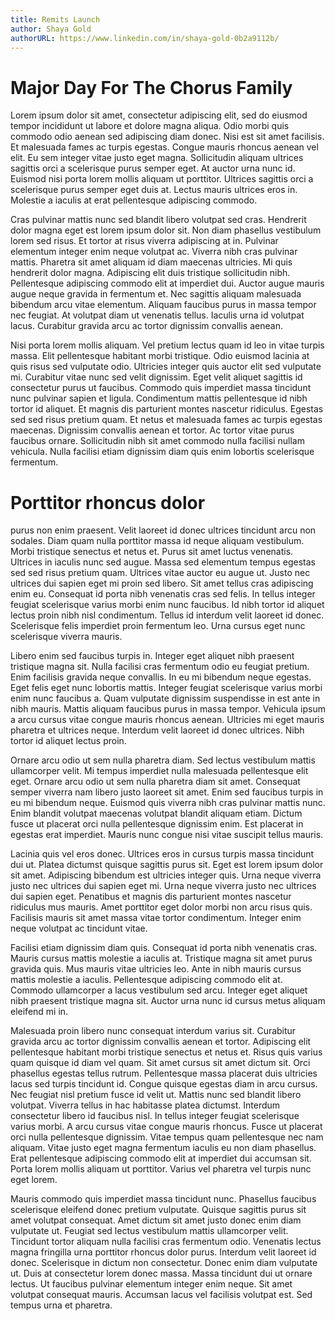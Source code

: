 ```yaml
---
title: Remits Launch
author: Shaya Gold
authorURL: https://www.linkedin.com/in/shaya-gold-0b2a9112b/
---
```


# Major Day For The Chorus Family

Lorem ipsum dolor sit amet, consectetur adipiscing elit, sed do eiusmod tempor incididunt ut labore et dolore magna aliqua. Odio morbi quis commodo odio aenean sed adipiscing diam donec. Nisi est sit amet facilisis. Et malesuada fames ac turpis egestas. Congue mauris rhoncus aenean vel elit. Eu sem integer vitae justo eget magna. Sollicitudin aliquam ultrices sagittis orci a scelerisque purus semper eget. At auctor urna nunc id. Euismod nisi porta lorem mollis aliquam ut porttitor. Ultrices sagittis orci a scelerisque purus semper eget duis at. Lectus mauris ultrices eros in. Molestie a iaculis at erat pellentesque adipiscing commodo.

Cras pulvinar mattis nunc sed blandit libero volutpat sed cras. Hendrerit dolor magna eget est lorem ipsum dolor sit. Non diam phasellus vestibulum lorem sed risus. Et tortor at risus viverra adipiscing at in. Pulvinar elementum integer enim neque volutpat ac. Viverra nibh cras pulvinar mattis. Pharetra sit amet aliquam id diam maecenas ultricies. Mi quis hendrerit dolor magna. Adipiscing elit duis tristique sollicitudin nibh. Pellentesque adipiscing commodo elit at imperdiet dui. Auctor augue mauris augue neque gravida in fermentum et. Nec sagittis aliquam malesuada bibendum arcu vitae elementum. Aliquam faucibus purus in massa tempor nec feugiat. At volutpat diam ut venenatis tellus. Iaculis urna id volutpat lacus. Curabitur gravida arcu ac tortor dignissim convallis aenean.

Nisi porta lorem mollis aliquam. Vel pretium lectus quam id leo in vitae turpis massa. Elit pellentesque habitant morbi tristique. Odio euismod lacinia at quis risus sed vulputate odio. Ultricies integer quis auctor elit sed vulputate mi. Curabitur vitae nunc sed velit dignissim. Eget velit aliquet sagittis id consectetur purus ut faucibus. Commodo quis imperdiet massa tincidunt nunc pulvinar sapien et ligula. Condimentum mattis pellentesque id nibh tortor id aliquet. Et magnis dis parturient montes nascetur ridiculus. Egestas sed sed risus pretium quam. Et netus et malesuada fames ac turpis egestas maecenas. Dignissim convallis aenean et tortor. Ac tortor vitae purus faucibus ornare. Sollicitudin nibh sit amet commodo nulla facilisi nullam vehicula. Nulla facilisi etiam dignissim diam quis enim lobortis scelerisque fermentum.

# Porttitor rhoncus dolor

 purus non enim praesent. Velit laoreet id donec ultrices tincidunt arcu non sodales. Diam quam nulla porttitor massa id neque aliquam vestibulum. Morbi tristique senectus et netus et. Purus sit amet luctus venenatis. Ultrices in iaculis nunc sed augue. Massa sed elementum tempus egestas sed sed risus pretium quam. Ultrices vitae auctor eu augue ut. Justo nec ultrices dui sapien eget mi proin sed libero. Sit amet tellus cras adipiscing enim eu. Consequat id porta nibh venenatis cras sed felis. In tellus integer feugiat scelerisque varius morbi enim nunc faucibus. Id nibh tortor id aliquet lectus proin nibh nisl condimentum. Tellus id interdum velit laoreet id donec. Scelerisque felis imperdiet proin fermentum leo. Urna cursus eget nunc scelerisque viverra mauris.

Libero enim sed faucibus turpis in. Integer eget aliquet nibh praesent tristique magna sit. Nulla facilisi cras fermentum odio eu feugiat pretium. Enim facilisis gravida neque convallis. In eu mi bibendum neque egestas. Eget felis eget nunc lobortis mattis. Integer feugiat scelerisque varius morbi enim nunc faucibus a. Quam vulputate dignissim suspendisse in est ante in nibh mauris. Mattis aliquam faucibus purus in massa tempor. Vehicula ipsum a arcu cursus vitae congue mauris rhoncus aenean. Ultricies mi eget mauris pharetra et ultrices neque. Interdum velit laoreet id donec ultrices. Nibh tortor id aliquet lectus proin.

Ornare arcu odio ut sem nulla pharetra diam. Sed lectus vestibulum mattis ullamcorper velit. Mi tempus imperdiet nulla malesuada pellentesque elit eget. Ornare arcu odio ut sem nulla pharetra diam sit amet. Consequat semper viverra nam libero justo laoreet sit amet. Enim sed faucibus turpis in eu mi bibendum neque. Euismod quis viverra nibh cras pulvinar mattis nunc. Enim blandit volutpat maecenas volutpat blandit aliquam etiam. Dictum fusce ut placerat orci nulla pellentesque dignissim enim. Est placerat in egestas erat imperdiet. Mauris nunc congue nisi vitae suscipit tellus mauris.

Lacinia quis vel eros donec. Ultrices eros in cursus turpis massa tincidunt dui ut. Platea dictumst quisque sagittis purus sit. Eget est lorem ipsum dolor sit amet. Adipiscing bibendum est ultricies integer quis. Urna neque viverra justo nec ultrices dui sapien eget mi. Urna neque viverra justo nec ultrices dui sapien eget. Penatibus et magnis dis parturient montes nascetur ridiculus mus mauris. Amet porttitor eget dolor morbi non arcu risus quis. Facilisis mauris sit amet massa vitae tortor condimentum. Integer enim neque volutpat ac tincidunt vitae.

Facilisi etiam dignissim diam quis. Consequat id porta nibh venenatis cras. Mauris cursus mattis molestie a iaculis at. Tristique magna sit amet purus gravida quis. Mus mauris vitae ultricies leo. Ante in nibh mauris cursus mattis molestie a iaculis. Pellentesque adipiscing commodo elit at. Commodo ullamcorper a lacus vestibulum sed arcu. Integer eget aliquet nibh praesent tristique magna sit. Auctor urna nunc id cursus metus aliquam eleifend mi in.

Malesuada proin libero nunc consequat interdum varius sit. Curabitur gravida arcu ac tortor dignissim convallis aenean et tortor. Adipiscing elit pellentesque habitant morbi tristique senectus et netus et. Risus quis varius quam quisque id diam vel quam. Sit amet cursus sit amet dictum sit. Orci phasellus egestas tellus rutrum. Pellentesque massa placerat duis ultricies lacus sed turpis tincidunt id. Congue quisque egestas diam in arcu cursus. Nec feugiat nisl pretium fusce id velit ut. Mattis nunc sed blandit libero volutpat. Viverra tellus in hac habitasse platea dictumst. Interdum consectetur libero id faucibus nisl. In tellus integer feugiat scelerisque varius morbi. A arcu cursus vitae congue mauris rhoncus. Fusce ut placerat orci nulla pellentesque dignissim. Vitae tempus quam pellentesque nec nam aliquam. Vitae justo eget magna fermentum iaculis eu non diam phasellus. Erat pellentesque adipiscing commodo elit at imperdiet dui accumsan sit. Porta lorem mollis aliquam ut porttitor. Varius vel pharetra vel turpis nunc eget lorem.

Mauris commodo quis imperdiet massa tincidunt nunc. Phasellus faucibus scelerisque eleifend donec pretium vulputate. Quisque sagittis purus sit amet volutpat consequat. Amet dictum sit amet justo donec enim diam vulputate ut. Feugiat sed lectus vestibulum mattis ullamcorper velit. Tincidunt tortor aliquam nulla facilisi cras fermentum odio. Venenatis lectus magna fringilla urna porttitor rhoncus dolor purus. Interdum velit laoreet id donec. Scelerisque in dictum non consectetur. Donec enim diam vulputate ut. Duis at consectetur lorem donec massa. Massa tincidunt dui ut ornare lectus. Ut faucibus pulvinar elementum integer enim neque. Sit amet volutpat consequat mauris. Accumsan lacus vel facilisis volutpat est. Sed tempus urna et pharetra.